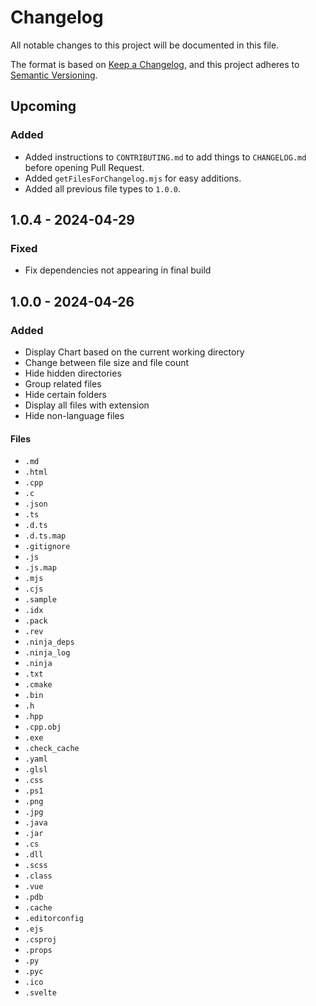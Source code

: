 # Changelog

All notable changes to this project will be documented in this file.

The format is based on [Keep a Changelog](https://keepachangelog.com/en/1.1.0/),
and this project adheres to [Semantic Versioning](https://semver.org/spec/v2.0.0.html).

## Upcoming

### Added

- Added instructions to `CONTRIBUTING.md` to add things to `CHANGELOG.md` before opening Pull Request.
- Added `getFilesForChangelog.mjs` for easy additions.
- Added all previous file types to `1.0.0`.

## 1.0.4 - 2024-04-29

### Fixed

- Fix dependencies not appearing in final build

## 1.0.0 - 2024-04-26

### Added

- Display Chart based on the current working directory
- Change between file size and file count
- Hide hidden directories
- Group related files
- Hide certain folders
- Display all files with extension
- Hide non-language files

#### Files

- `.md`
- `.html`
- `.cpp`
- `.c`
- `.json`
- `.ts`
- `.d.ts`
- `.d.ts.map`
- `.gitignore`
- `.js`
- `.js.map`
- `.mjs`
- `.cjs`
- `.sample`
- `.idx`
- `.pack`
- `.rev`
- `.ninja_deps`
- `.ninja_log`
- `.ninja`
- `.txt`
- `.cmake`
- `.bin`
- `.h`
- `.hpp`
- `.cpp.obj`
- `.exe`
- `.check_cache`
- `.yaml`
- `.glsl`
- `.css`
- `.ps1`
- `.png`
- `.jpg`
- `.java`
- `.jar`
- `.cs`
- `.dll`
- `.scss`
- `.class`
- `.vue`
- `.pdb`
- `.cache`
- `.editorconfig`
- `.ejs`
- `.csproj`
- `.props`
- `.py`
- `.pyc`
- `.ico`
- `.svelte`
